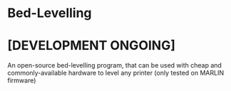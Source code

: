 # Bed-Levelling
# [DEVELOPMENT ONGOING]
An open-source bed-levelling program, that can be used with cheap and commonly-available hardware to level any printer (only tested on MARLIN firmware)
